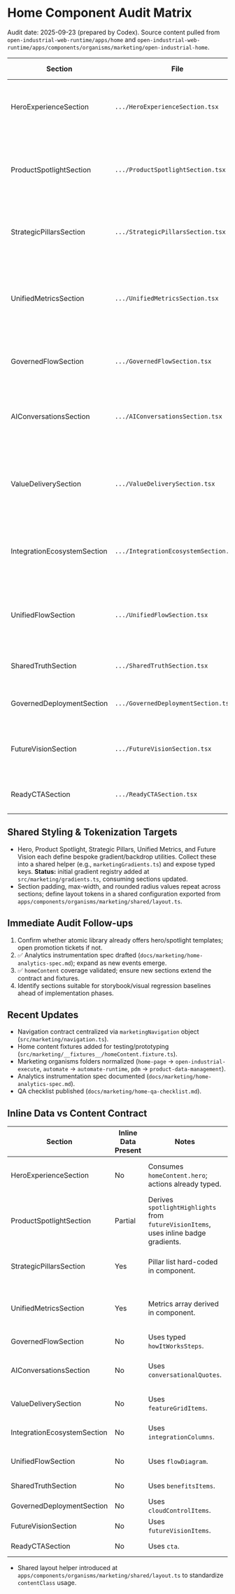 # Home Component Audit Matrix

Audit date: 2025-09-23 (prepared by Codex). Source content pulled from
`open-industrial-web-runtime/apps/home` and
`open-industrial-web-runtime/apps/components/organisms/marketing/open-industrial-home`.

| Section                     | File                                  | Purpose                                                            | Primary Dependencies                                         | Atomic Coverage            | Proposed Alignment Actions                                                                                                                                   |
| --------------------------- | ------------------------------------- | ------------------------------------------------------------------ | ------------------------------------------------------------ | -------------------------- | ------------------------------------------------------------------------------------------------------------------------------------------------------------ |
| HeroExperienceSection       | `.../HeroExperienceSection.tsx`       | Hero storytelling and primary CTAs                                 | `SectionSurface`, `SectionHeader`, `Action` atoms            | Partial (header + buttons) | Externalize gradient tokens; evaluate atomic hero template; ensure CTA tracking hook added.                                                                  |
| ProductSpotlightSection     | `.../ProductSpotlightSection.tsx`     | Explain value proposition with spotlight highlights                | `SectionSurface`, `SectionHeader`; custom article cards      | Partial                    | Replace article cards with `FeatureCard` molecules; promote badge gradient helper; extract highlight data to typed model.                                    |
| StrategicPillarsSection     | `.../StrategicPillarsSection.tsx`     | Communicate three pillars (governance, explainability, activation) | `SectionSurface`; bespoke cards                              | Minimal                    | Port to reusable `PillarCard` organism or adapt `FeatureCard`; move gradient props into shared helper.                                                       |
| UnifiedMetricsSection       | `.../UnifiedMetricsSection.tsx`       | Showcase metrics (integrations, steps, options)                    | `SectionSurface`, `SectionHeader`; bespoke metric cards      | Partial                    | Introduce `StatHighlight` molecule (if not in atomic) or reuse existing; shift metric calculation into content contract; add analytics event for card hover. |
| GovernedFlowSection         | `.../GovernedFlowSection.tsx`         | Display ingestion-to-activation flow steps                         | `StepsSection` organism                                      | High                       | Only needs styling tokens moved to shared helper; document usage in Agents.                                                                                  |
| AIConversationsSection      | `.../AIConversationsSection.tsx`      | Demonstrate Azi query prompts                                      | `SectionSurface`, `SectionHeader`, `QuoteCard` molecule      | High                       | Wrap quotes in `QuoteCarousel` if needed; add instrumentation for quote interactions; consolidate intent palette.                                            |
| ValueDeliverySection        | `.../ValueDeliverySection.tsx`        | Feature grid of governed outcomes                                  | `ValueGridSection` organism                                  | High                       | Confirm `featureGridItems` typings; ensure highlight prompt surfaces analytics; consider upstreaming variant props.                                          |
| IntegrationEcosystemSection | `.../IntegrationEcosystemSection.tsx` | List integrations grouped by domain                                | `IntegrationMatrixSection` organism                          | High                       | Move integration counts into typed content; evaluate lazy loading for large lists; document column schema.                                                   |
| UnifiedFlowSection          | `.../UnifiedFlowSection.tsx`          | Visual data flow diagram                                           | `FlowDiagramSection` organism                                | High                       | Ensure diagram content typed; reuse gradient tokens; add instrumentation for node hover if needed.                                                           |
| SharedTruthSection          | `.../SharedTruthSection.tsx`          | Benefits checklist                                                 | `BenefitsSection` organism                                   | High                       | Align item intents with atomic tokens; cross-link to atomic docs.                                                                                            |
| GovernedDeploymentSection   | `.../GovernedDeploymentSection.tsx`   | Cloud deployment options                                           | `CloudControlSection` organism                               | High                       | Confirm card order from content; add analytics for CTA (if added later).                                                                                     |
| FutureVisionSection         | `.../FutureVisionSection.tsx`         | Future roadmap checklist                                           | `SectionSurface`, `SectionHeader`, `ChecklistGroup` molecule | Partial                    | Move checklist styling overrides into helper; consider dedicated `FutureVisionSection` organism in atomic.                                                   |
| ReadyCTASection             | `.../ReadyCTASection.tsx`             | Closing CTA block                                                  | `CTADeepLinkSection` organism                                | High                       | Add analytics events; ensure CTA text derived from content contract.                                                                                         |

## Shared Styling & Tokenization Targets

- Hero, Product Spotlight, Strategic Pillars, Unified Metrics, and Future Vision
  each define bespoke gradient/backdrop utilities. Collect these into a shared
  helper (e.g., `marketingGradients.ts`) and expose typed keys. **Status:**
  initial gradient registry added at `src/marketing/gradients.ts`, consuming
  sections updated.
- Section padding, max-width, and rounded radius values repeat across sections;
  define layout tokens in a shared configuration exported from
  `apps/components/organisms/marketing/shared/layout.ts`.

## Immediate Audit Follow-ups

1. Confirm whether atomic library already offers hero/spotlight templates; open
   promotion tickets if not.
2. ✅ Analytics instrumentation spec drafted
   (`docs/marketing/home-analytics-spec.md`); expand as new events emerge.
3. ✅ `homeContent` coverage validated; ensure new sections extend the contract
   and fixtures.
4. Identify sections suitable for storybook/visual regression baselines ahead of
   implementation phases.

## Recent Updates

- Navigation contract centralized via `marketingNavigation` object
  (`src/marketing/navigation.ts`).
- Home content fixtures added for testing/prototyping
  (`src/marketing/__fixtures__/homeContent.fixture.ts`).
- Marketing organisms folders normalized (`home-page` ->
  `open-industrial-execute`, `automate` -> `automate-runtime`, `pdm` ->
  `product-data-management`).
- Analytics instrumentation spec documented
  (`docs/marketing/home-analytics-spec.md`).
- QA checklist published (`docs/marketing/home-qa-checklist.md`).

## Inline Data vs Content Contract

| Section                     | Inline Data Present | Notes                                                                                | Phase 2 Action                                                                                |
| --------------------------- | ------------------- | ------------------------------------------------------------------------------------ | --------------------------------------------------------------------------------------------- |
| HeroExperienceSection       | No                  | Consumes `homeContent.hero`; actions already typed.                                  | Ensure CTA tracking metadata lives alongside hero content.                                    |
| ProductSpotlightSection     | Partial             | Derives `spotlightHighlights` from `futureVisionItems`, uses inline badge gradients. | Move spotlight cards into dedicated `productSpotlightItems` content block with gradient keys. |
| StrategicPillarsSection     | Yes                 | Pillar list hard-coded in component.                                                 | Move pillars to `homeContent` with typed schema; share across other surfaces.                 |
| UnifiedMetricsSection       | Yes                 | Metrics array derived in component.                                                  | Move metrics definition and computed stats into `homeContent` or a selector helper.           |
| GovernedFlowSection         | No                  | Uses typed `howItWorksSteps`.                                                        | Document props contract.                                                                      |
| AIConversationsSection      | No                  | Uses `conversationalQuotes`.                                                         | Add optional attribution fields in content contract if required.                              |
| ValueDeliverySection        | No                  | Uses `featureGridItems`.                                                             | Ensure highlight/prompt fields typed (already).                                               |
| IntegrationEcosystemSection | No                  | Uses `integrationColumns`.                                                           | Add `icon` or `cta` support if needed later.                                                  |
| UnifiedFlowSection          | No                  | Uses `flowDiagram`.                                                                  | Confirm schema covers future animation options.                                               |
| SharedTruthSection          | No                  | Uses `benefitsItems`.                                                                | Add analytics metadata if needed.                                                             |
| GovernedDeploymentSection   | No                  | Uses `cloudControlItems`.                                                            | Add CTA/support fields if required.                                                           |
| FutureVisionSection         | No                  | Uses `futureVisionItems`.                                                            | Normalize gradient tokens via typed key.                                                      |
| ReadyCTASection             | No                  | Uses `cta`.                                                                          | Ensure CTA copy/urls localized via contract.                                                  |

- Shared layout helper introduced at
  `apps/components/organisms/marketing/shared/layout.ts` to standardize
  `contentClass` usage.
